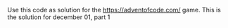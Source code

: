 Use this code as solution for the https://adventofcode.com/ game. This is the solution for december 01, part 1
